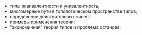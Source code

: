 - типы эквивалентности и унивалентность;
- многомерные пути в топологическом пространстве типов;
- определение действительных чисел;
- примеры применения теории;
- "экономичная" теория типов и проблема останова.